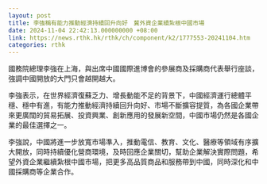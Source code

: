 ```yaml
---
layout: post
title: 李強稱有能力推動經濟持續回升向好　冀外資企業續紮根中國市場
date: 2024-11-04 22:42:13.000000000 +08:00
link: https://news.rthk.hk/rthk/ch/component/k2/1777553-20241104.htm
categories: rthk
---
```


國務院總理李強在上海，與出席中國國際進博會的參展商及採購商代表舉行座談，強調中國開放的大門只會越開越大。

李強表示，在世界經濟復蘇乏力、增長動能不足的背景下，中國經濟運行總體平穩、穩中有進，有能力推動經濟持續回升向好、市場不斷擴容提質，為各國企業帶來更廣闊的貿易拓展、投資興業、創新應用的發展新空間，中國市場仍然是各國企業的最佳選擇之一。

李強說，中國將進一步放寬市場準入，推動電信、教育、文化、醫療等領域有序擴大開放，同時持續優化營商環境，及時回應企業關切，幫助企業解決實際問題，希望外資企業繼續紮根中國市場，把更多高品質商品和服務帶到中國，同時深化和中國採購商等企業合作。
